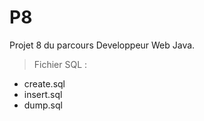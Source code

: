 # P8
<addr> Projet 8 du parcours Developpeur Web Java. 
  > Fichier SQL : 
  
  * create.sql
  * insert.sql
  * dump.sql
